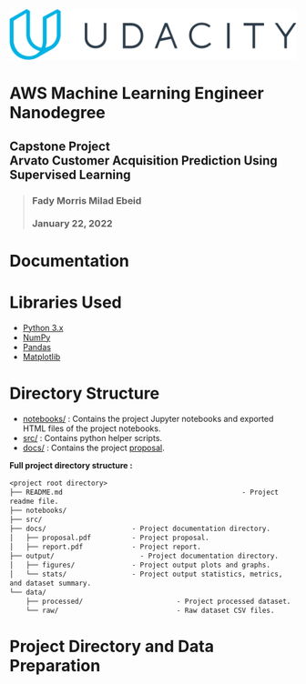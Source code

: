 ![Udacity Logo](./docs/logo/udacity-logo.svg)

# AWS Machine Learning Engineer Nanodegree 
## Capstone Project <br/> Arvato Customer Acquisition Prediction Using Supervised Learning

> ### Fady Morris Milad Ebeid  <br/><br/> January 22, 2022


# Documentation
<!-- For the full documentation, refer to [project report](./docs/report.pdf). -->

# Libraries Used
- [Python 3.x](https://www.python.org)
- [NumPy](https://numpy.org/)
- [Pandas](https://pandas.pydata.org/)
- [Matplotlib](https://matplotlib.org/)


# Directory Structure

  
- [notebooks/](./notebooks/) : Contains the project Jupyter notebooks and exported HTML files of the project notebooks.  
- [src/](./src/) : Contains python helper scripts.
- [docs/](./docs/) : Contains the project <!-- [report](./docs/report.pdf) and --> [proposal](./docs/proposal.pdf).  
   
   
**Full project directory structure :**
```
<project root directory>
├── README.md                                            - Project readme file.
├── notebooks/
├── src/
├── docs/                     - Project documentation directory.
│   ├── proposal.pdf          - Project proposal.
│   ├── report.pdf            - Project report.
├── output/                     - Project documentation directory.
│   ├── figures/              - Project output plots and graphs.
│   └── stats/                - Project output statistics, metrics, and dataset summary.
└── data/                           
    ├── processed/                       - Project processed dataset.
    └── raw/                             - Raw dataset CSV files.
```




# Project Directory and Data Preparation

<!--
- Clone the repository :

        git clone 
-->


